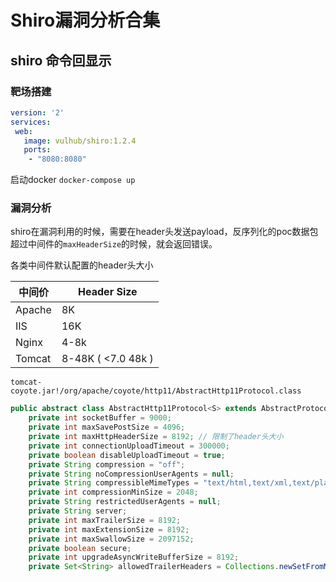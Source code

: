 # Shiro漏洞分析合集

## shiro 命令回显示

### 靶场搭建

```yaml
version: '2'
services:
 web:
   image: vulhub/shiro:1.2.4
   ports:
    - "8080:8080"
```
启动docker `docker-compose up`

### 漏洞分析

shiro在漏洞利用的时候，需要在header头发送payload，反序列化的poc数据包超过中间件的`maxHeaderSize`的时候，就会返回错误。

各类中间件默认配置的header头大小

| 中间价 | Header Size        |
| ------ | ------------------ |
| Apache | 8K                 |
| IIS    | 16K                |
| Nginx  | 4-8k               |
| Tomcat | 8-48K ( <7.0 48k ) |

`tomcat-coyote.jar!/org/apache/coyote/http11/AbstractHttp11Protocol.class`

```java
public abstract class AbstractHttp11Protocol<S> extends AbstractProtocol<S> {
    private int socketBuffer = 9000;
    private int maxSavePostSize = 4096;
    private int maxHttpHeaderSize = 8192; // 限制了header头大小
    private int connectionUploadTimeout = 300000;
    private boolean disableUploadTimeout = true;
    private String compression = "off";
    private String noCompressionUserAgents = null;
    private String compressibleMimeTypes = "text/html,text/xml,text/plain,text/css,text/javascript,application/javascript";
    private int compressionMinSize = 2048;
    private String restrictedUserAgents = null;
    private String server;
    private int maxTrailerSize = 8192;
    private int maxExtensionSize = 8192;
    private int maxSwallowSize = 2097152;
    private boolean secure;
    private int upgradeAsyncWriteBufferSize = 8192;
    private Set<String> allowedTrailerHeaders = Collections.newSetFromMap(new ConcurrentHashMap());
```

